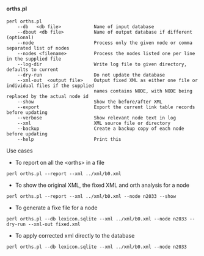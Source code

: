 

#### orths.pl
<a name="orths"></a>


    perl orths.pl
    	--db   <db file>            Name of input database
	    --dbout <db file>           Name of output database if different (optional)
      	--node                      Process only the given node or comma separated list of nodes
	    --nodes <filename>          Process the nodes listed one per line in the supplied file
	    --log-dir                   Write log file to given directory, defaults to current
	    --dry-run                   Do not update the database
	    --xml-out  <output file>    Output fixed XML as either one file or individual files if the supplied
	                                names contains NODE, with NODE being replaced by the actual node id
	    --show                      Show the before/after XML
	    --export                    Export the current link table records before updating
	    --verbose                   Show relevant node text in log
    	--xml                       XML source file or directory
    	--backup                    Create a backup copy of each node before updating
    	--help                      Print this


Use cases

+ To report on all the &lt;orths&gt; in a file
```
perl orths.pl --report --xml ../xml/b0.xml
```

+ To show the original XML, the fixed XML and orth analysis for a node

```
perl orths.pl --report --xml ../xml/b0.xml --node n2033 --show
```

+ To generate a fixe file for a node
```
perl orths.pl --db lexicon.sqlite --xml ../xml/b0.xml --node n2033 --dry-run --xml-out fixed.xml
```

+ To apply corrected xml directly to the database
```
perl orths.pl --db lexicon.sqlite --xml ../xml/b0.xml --node n2033
```
